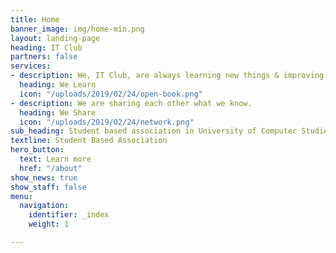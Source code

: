 ```yaml
---
title: Home
banner_image: img/home-min.png
layout: landing-page
heading: IT Club
partners: false
services:
- description: We, IT Club, are always learning new things & improving our skills.
  heading: We Learn
  icon: "/uploads/2019/02/24/open-book.png"
- description: We are sharing each other what we know.
  heading: We Share
  icon: "/uploads/2019/02/24/network.png"
sub_heading: Student based association in University of Computer Studies (Maubin)
textline: Student Based Association
hero_button:
  text: Learn more
  href: "/about"
show_news: true
show_staff: false
menu:
  navigation:
    identifier: _index
    weight: 1

---
```

